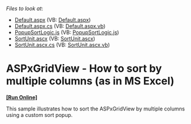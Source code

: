 <!-- default file list -->
*Files to look at*:

* [Default.aspx](./CS/WebSite/Default.aspx) (VB: [Default.aspx](./VB/WebSite/Default.aspx))
* [Default.aspx.cs](./CS/WebSite/Default.aspx.cs) (VB: [Default.aspx.vb](./VB/WebSite/Default.aspx.vb))
* [PopupSortLogic.js](./CS/WebSite/PopupSortLogic.js) (VB: [PopupSortLogic.js](./VB/WebSite/PopupSortLogic.js))
* [SortUnit.ascx](./CS/WebSite/SortUnit.ascx) (VB: [SortUnit.ascx](./VB/WebSite/SortUnit.ascx))
* [SortUnit.ascx.cs](./CS/WebSite/SortUnit.ascx.cs) (VB: [SortUnit.ascx.vb](./VB/WebSite/SortUnit.ascx.vb))
<!-- default file list end -->
# ASPxGridView - How to sort by multiple columns (as in MS Excel)
<!-- run online -->
**[[Run Online]](https://codecentral.devexpress.com/e2424/)**
<!-- run online end -->


<p>This sample illustrates how to sort the ASPxGridView by multiple columns using a custom sort popup.</p>

<br/>


